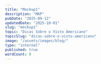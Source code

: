 ```yaml
---
title: "Mockup1"
description: "MKP"
pubDate: "2025-09-12"
updatedDate: "2025-10-01"
slug: "mockup1"
topic: "Dicas Sobre o Visto Americano"
topicSlug: "dicas-sobre-o-visto-americano"
image: "/assets/images/blog/"
type: "internal"
published: true
wordCount: 0
---
```


